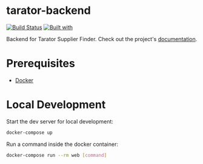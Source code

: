# tarator-backend

[![Build Status](https://travis-ci.org/Tarator-Supplier/tarator-backend.svg?branch=master)](https://travis-ci.org/Tarator-Supplier/tarator-backend)
[![Built with](https://img.shields.io/badge/Built_with-Cookiecutter_Django_Rest-F7B633.svg)](https://github.com/agconti/cookiecutter-django-rest)

Backend for Tarator Supplier Finder. Check out the project's [documentation](http://Tarator-Supplier.github.io/tarator-backend/).

# Prerequisites

- [Docker](https://docs.docker.com/docker-for-mac/install/)  

# Local Development

Start the dev server for local development:
```bash
docker-compose up
```

Run a command inside the docker container:

```bash
docker-compose run --rm web [command]
```
